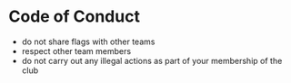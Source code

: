 # Code of Conduct

- do not share flags with other teams
- respect other team members
- do not carry out any illegal actions as part of your membership of the club
